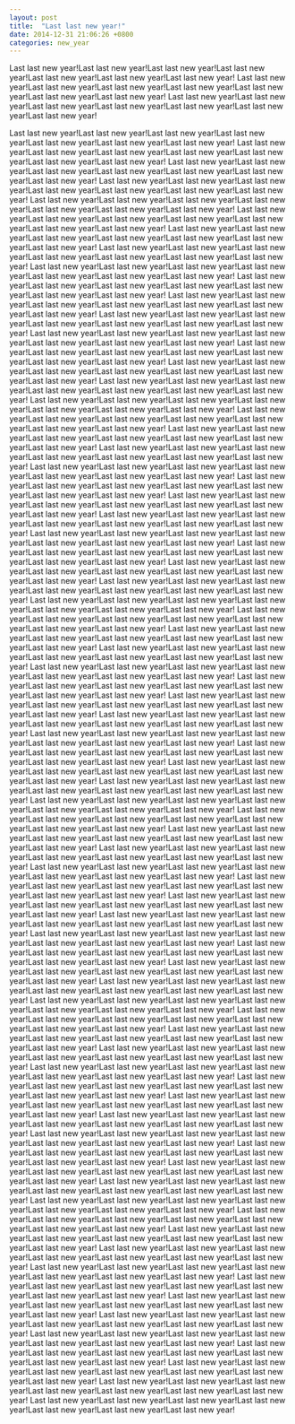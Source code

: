 ```yaml
---
layout: post
title:  "Last last new year!"
date: 2014-12-31 21:06:26 +0800
categories: new_year
---
```


Last last new year!Last last new year!Last last new year!Last last new year!Last last new year!Last last new year!Last last new year!
Last last new year!Last last new year!Last last new year!Last last new year!Last last new year!Last last new year!Last last new year!
Last last new year!Last last new year!Last last new year!Last last new year!Last last new year!Last last new year!Last last new year!
<!--description-->
Last last new year!Last last new year!Last last new year!Last last new year!Last last new year!Last last new year!Last last new year!
Last last new year!Last last new year!Last last new year!Last last new year!Last last new year!Last last new year!Last last new year!
Last last new year!Last last new year!Last last new year!Last last new year!Last last new year!Last last new year!Last last new year!
Last last new year!Last last new year!Last last new year!Last last new year!Last last new year!Last last new year!Last last new year!
Last last new year!Last last new year!Last last new year!Last last new year!Last last new year!Last last new year!Last last new year!
Last last new year!Last last new year!Last last new year!Last last new year!Last last new year!Last last new year!Last last new year!
Last last new year!Last last new year!Last last new year!Last last new year!Last last new year!Last last new year!Last last new year!
Last last new year!Last last new year!Last last new year!Last last new year!Last last new year!Last last new year!Last last new year!
Last last new year!Last last new year!Last last new year!Last last new year!Last last new year!Last last new year!Last last new year!
Last last new year!Last last new year!Last last new year!Last last new year!Last last new year!Last last new year!Last last new year!
Last last new year!Last last new year!Last last new year!Last last new year!Last last new year!Last last new year!Last last new year!
Last last new year!Last last new year!Last last new year!Last last new year!Last last new year!Last last new year!Last last new year!
Last last new year!Last last new year!Last last new year!Last last new year!Last last new year!Last last new year!Last last new year!
Last last new year!Last last new year!Last last new year!Last last new year!Last last new year!Last last new year!Last last new year!
Last last new year!Last last new year!Last last new year!Last last new year!Last last new year!Last last new year!Last last new year!
Last last new year!Last last new year!Last last new year!Last last new year!Last last new year!Last last new year!Last last new year!
Last last new year!Last last new year!Last last new year!Last last new year!Last last new year!Last last new year!Last last new year!
Last last new year!Last last new year!Last last new year!Last last new year!Last last new year!Last last new year!Last last new year!
Last last new year!Last last new year!Last last new year!Last last new year!Last last new year!Last last new year!Last last new year!
Last last new year!Last last new year!Last last new year!Last last new year!Last last new year!Last last new year!Last last new year!
Last last new year!Last last new year!Last last new year!Last last new year!Last last new year!Last last new year!Last last new year!
Last last new year!Last last new year!Last last new year!Last last new year!Last last new year!Last last new year!Last last new year!
Last last new year!Last last new year!Last last new year!Last last new year!Last last new year!Last last new year!Last last new year!
Last last new year!Last last new year!Last last new year!Last last new year!Last last new year!Last last new year!Last last new year!
Last last new year!Last last new year!Last last new year!Last last new year!Last last new year!Last last new year!Last last new year!
Last last new year!Last last new year!Last last new year!Last last new year!Last last new year!Last last new year!Last last new year!
Last last new year!Last last new year!Last last new year!Last last new year!Last last new year!Last last new year!Last last new year!
Last last new year!Last last new year!Last last new year!Last last new year!Last last new year!Last last new year!Last last new year!
Last last new year!Last last new year!Last last new year!Last last new year!Last last new year!Last last new year!Last last new year!
Last last new year!Last last new year!Last last new year!Last last new year!Last last new year!Last last new year!Last last new year!
Last last new year!Last last new year!Last last new year!Last last new year!Last last new year!Last last new year!Last last new year!
Last last new year!Last last new year!Last last new year!Last last new year!Last last new year!Last last new year!Last last new year!
Last last new year!Last last new year!Last last new year!Last last new year!Last last new year!Last last new year!Last last new year!
Last last new year!Last last new year!Last last new year!Last last new year!Last last new year!Last last new year!Last last new year!
Last last new year!Last last new year!Last last new year!Last last new year!Last last new year!Last last new year!Last last new year!
Last last new year!Last last new year!Last last new year!Last last new year!Last last new year!Last last new year!Last last new year!
Last last new year!Last last new year!Last last new year!Last last new year!Last last new year!Last last new year!Last last new year!
Last last new year!Last last new year!Last last new year!Last last new year!Last last new year!Last last new year!Last last new year!
Last last new year!Last last new year!Last last new year!Last last new year!Last last new year!Last last new year!Last last new year!
Last last new year!Last last new year!Last last new year!Last last new year!Last last new year!Last last new year!Last last new year!
Last last new year!Last last new year!Last last new year!Last last new year!Last last new year!Last last new year!Last last new year!
Last last new year!Last last new year!Last last new year!Last last new year!Last last new year!Last last new year!Last last new year!
Last last new year!Last last new year!Last last new year!Last last new year!Last last new year!Last last new year!Last last new year!
Last last new year!Last last new year!Last last new year!Last last new year!Last last new year!Last last new year!Last last new year!
Last last new year!Last last new year!Last last new year!Last last new year!Last last new year!Last last new year!Last last new year!
Last last new year!Last last new year!Last last new year!Last last new year!Last last new year!Last last new year!Last last new year!
Last last new year!Last last new year!Last last new year!Last last new year!Last last new year!Last last new year!Last last new year!
Last last new year!Last last new year!Last last new year!Last last new year!Last last new year!Last last new year!Last last new year!
Last last new year!Last last new year!Last last new year!Last last new year!Last last new year!Last last new year!Last last new year!
Last last new year!Last last new year!Last last new year!Last last new year!Last last new year!Last last new year!Last last new year!
Last last new year!Last last new year!Last last new year!Last last new year!Last last new year!Last last new year!Last last new year!
Last last new year!Last last new year!Last last new year!Last last new year!Last last new year!Last last new year!Last last new year!
Last last new year!Last last new year!Last last new year!Last last new year!Last last new year!Last last new year!Last last new year!
Last last new year!Last last new year!Last last new year!Last last new year!Last last new year!Last last new year!Last last new year!
Last last new year!Last last new year!Last last new year!Last last new year!Last last new year!Last last new year!Last last new year!
Last last new year!Last last new year!Last last new year!Last last new year!Last last new year!Last last new year!Last last new year!
Last last new year!Last last new year!Last last new year!Last last new year!Last last new year!Last last new year!Last last new year!
Last last new year!Last last new year!Last last new year!Last last new year!Last last new year!Last last new year!Last last new year!
Last last new year!Last last new year!Last last new year!Last last new year!Last last new year!Last last new year!Last last new year!
Last last new year!Last last new year!Last last new year!Last last new year!Last last new year!Last last new year!Last last new year!
Last last new year!Last last new year!Last last new year!Last last new year!Last last new year!Last last new year!Last last new year!
Last last new year!Last last new year!Last last new year!Last last new year!Last last new year!Last last new year!Last last new year!
Last last new year!Last last new year!Last last new year!Last last new year!Last last new year!Last last new year!Last last new year!
Last last new year!Last last new year!Last last new year!Last last new year!Last last new year!Last last new year!Last last new year!
Last last new year!Last last new year!Last last new year!Last last new year!Last last new year!Last last new year!Last last new year!
Last last new year!Last last new year!Last last new year!Last last new year!Last last new year!Last last new year!Last last new year!
Last last new year!Last last new year!Last last new year!Last last new year!Last last new year!Last last new year!Last last new year!
Last last new year!Last last new year!Last last new year!Last last new year!Last last new year!Last last new year!Last last new year!
Last last new year!Last last new year!Last last new year!Last last new year!Last last new year!Last last new year!Last last new year!
Last last new year!Last last new year!Last last new year!Last last new year!Last last new year!Last last new year!Last last new year!
Last last new year!Last last new year!Last last new year!Last last new year!Last last new year!Last last new year!Last last new year!
Last last new year!Last last new year!Last last new year!Last last new year!Last last new year!Last last new year!Last last new year!
Last last new year!Last last new year!Last last new year!Last last new year!Last last new year!Last last new year!Last last new year!
Last last new year!Last last new year!Last last new year!Last last new year!Last last new year!Last last new year!Last last new year!
Last last new year!Last last new year!Last last new year!Last last new year!Last last new year!Last last new year!Last last new year!
Last last new year!Last last new year!Last last new year!Last last new year!Last last new year!Last last new year!Last last new year!
Last last new year!Last last new year!Last last new year!Last last new year!Last last new year!Last last new year!Last last new year!	